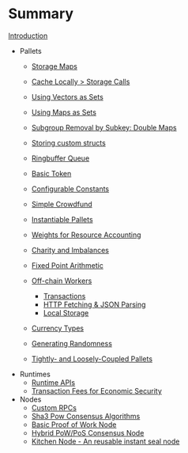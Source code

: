 # Summary

[Introduction](./introduction.md)

- Pallets
	- [Storage Maps](./3-entrees/storage-api/storage-maps.md)
	- [Cache Locally > Storage Calls](./3-entrees/storage-api/cache.md)
	- [Using Vectors as Sets](./3-entrees/storage-api/vec-set.md)
	- [Using Maps as Sets](./3-entrees/storage-api/map-set.md)
	- [Subgroup Removal by Subkey: Double Maps](./3-entrees/storage-api/double.md)
	- [Storing custom structs](./3-entrees/storage-api/structs.md)
	- [Ringbuffer Queue](./3-entrees/storage-api/ringbuffer.md)
	- [Basic Token](./3-entrees/basic-token.md)
	- [Configurable Constants](./3-entrees/constants.md)
	- [Simple Crowdfund](./3-entrees/crowdfund.md)
	- [Instantiable Pallets](./3-entrees/instantiable.md)
	- [Weights for Resource Accounting](./3-entrees/weights.md)
	- [Charity and Imbalances](./3-entrees/charity.md)
	- [Fixed Point Arithmetic](./3-entrees/fixed-point.md)
	- [Off-chain Workers](./3-entrees/off-chain-workers/index.md)
		- [Transactions](./3-entrees/off-chain-workers/transactions.md)
		- [HTTP Fetching & JSON Parsing](./3-entrees/off-chain-workers/http-json.md)
		- [Local Storage](./3-entrees/off-chain-workers/storage.md)

	- [Currency Types](./3-entrees/currency.md)
	- [Generating Randomness](./3-entrees/randomness.md)
	- [Tightly- and Loosely-Coupled Pallets](./3-entrees/pallet-coupling.md)
- Runtimes
	- [Runtime APIs](./3-entrees/runtime-api.md)
	- [Transaction Fees for Economic Security](./3-entrees/fees.md)
- Nodes
	- [Custom RPCs](./3-entrees/custom-rpc.md)
	- [Sha3 Pow Consensus Algorithms](./3-entrees/sha3-pow-consensus.md)
	- [Basic Proof of Work Node](./3-entrees/basic-pow.md)
	- [Hybrid PoW/PoS Consensus Node](./3-entrees/hybrid-consensus.md)
	- [Kitchen Node - An reusable instant seal node](./3-entrees/kitchen-node.md)
